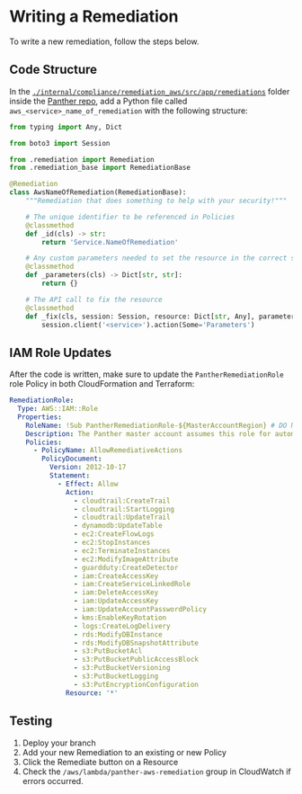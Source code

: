 # Writing a Remediation

To write a new remediation, follow the steps below.

## Code Structure

In the [`./internal/compliance/remediation_aws/src/app/remediations`](https://github.com/panther-labs/panther/tree/master/internal/compliance/remediation_aws/src/app/remediations) folder inside the [Panther repo](https://github.com/panther-labs/panther), add a Python file called `aws_<service>_name_of_remediation` with the following structure:

```python
from typing import Any, Dict

from boto3 import Session

from .remediation import Remediation
from .remediation_base import RemediationBase

@Remediation
class AwsNameOfRemediation(RemediationBase):
    """Remediation that does something to help with your security!"""

    # The unique identifier to be referenced in Policies
    @classmethod
    def _id(cls) -> str:
        return 'Service.NameOfRemediation'

    # Any custom parameters needed to set the resource in the correct state
    @classmethod
    def _parameters(cls) -> Dict[str, str]:
        return {}

    # The API call to fix the resource
    @classmethod
    def _fix(cls, session: Session, resource: Dict[str, Any], parameters: Dict[str, str]) -> None:
        session.client('<service>').action(Some='Parameters')
```

## IAM Role Updates

After the code is written, make sure to update the `PantherRemediationRole` role Policy in both CloudFormation and Terraform:

```yaml
RemediationRole:
  Type: AWS::IAM::Role
  Properties:
    RoleName: !Sub PantherRemediationRole-${MasterAccountRegion} # DO NOT CHANGE! backend.yml CF depends on this name
    Description: The Panther master account assumes this role for automatic remediation of policy violations
    Policies:
      - PolicyName: AllowRemediativeActions
        PolicyDocument:
          Version: 2012-10-17
          Statement:
            - Effect: Allow
              Action:
                - cloudtrail:CreateTrail
                - cloudtrail:StartLogging
                - cloudtrail:UpdateTrail
                - dynamodb:UpdateTable
                - ec2:CreateFlowLogs
                - ec2:StopInstances
                - ec2:TerminateInstances
                - ec2:ModifyImageAttribute
                - guardduty:CreateDetector
                - iam:CreateAccessKey
                - iam:CreateServiceLinkedRole
                - iam:DeleteAccessKey
                - iam:UpdateAccessKey
                - iam:UpdateAccountPasswordPolicy
                - kms:EnableKeyRotation
                - logs:CreateLogDelivery
                - rds:ModifyDBInstance
                - rds:ModifyDBSnapshotAttribute
                - s3:PutBucketAcl
                - s3:PutBucketPublicAccessBlock
                - s3:PutBucketVersioning
                - s3:PutBucketLogging
                - s3:PutEncryptionConfiguration
              Resource: '*'
```

## Testing

1. Deploy your branch
2. Add your new Remediation to an existing or new Policy
3. Click the Remediate button on a Resource
4. Check the `/aws/lambda/panther-aws-remediation` group in CloudWatch if errors occurred.
